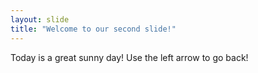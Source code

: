 ```yaml
---
layout: slide
title: "Welcome to our second slide!"
---
```

Today is a great sunny day!
Use the left arrow to go back!
